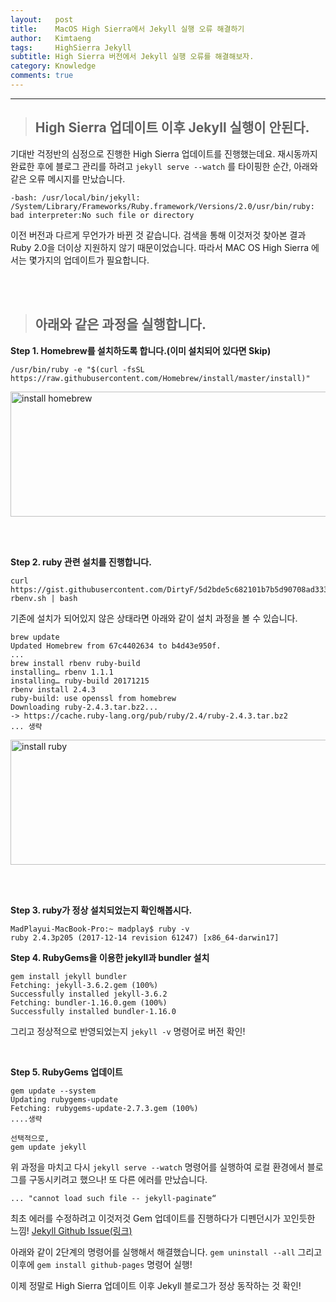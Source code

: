 ```yaml
---
layout:   post
title:    MacOS High Sierra에서 Jekyll 실행 오류 해결하기
author:   Kimtaeng
tags: 	  HighSierra Jekyll
subtitle: High Sierra 버전에서 Jekyll 실행 오류를 해결해보자.
category: Knowledge
comments: true
---
```


<hr/>

> ## High Sierra 업데이트 이후 Jekyll 실행이 안된다.

기대반 걱정반의 심정으로 진행한 High Sierra 업데이트를 진행했는데요.
재시동까지 완료한 후에 블로그 관리를 하려고 ```jekyll serve --watch``` 를 타이핑한 순간, 아래와 같은 오류 메시지를 만났습니다.

```
-bash: /usr/local/bin/jekyll: /System/Library/Frameworks/Ruby.framework/Versions/2.0/usr/bin/ruby: bad interpreter:No such file or directory
```

이전 버전과 다르게 무언가가 바뀐 것 같습니다.
검색을 통해 이것저것 찾아본 결과 Ruby 2.0을 더이상 지원하지 않기 때문이었습니다.
따라서 MAC OS High Sierra 에서는 몇가지의 업데이트가 필요합니다.

<br/><br/>

> ## 아래와 같은 과정을 실행합니다.

<b>Step 1. Homebrew를 설치하도록 합니다.(이미 설치되어 있다면 Skip)</b>
```
/usr/bin/ruby -e "$(curl -fsSL https://raw.githubusercontent.com/Homebrew/install/master/install)"
```
<img class="post_image" src="{{ site.baseurl }}/img/post/2018-03-08-jekyll-build-not-working-in-mac-os-high-sierra-1.png" width="600" height="200" alt="install homebrew"/>

<br/><br/>

<b>Step 2. ruby 관련 설치를 진행합니다.</b>
```
curl https://gist.githubusercontent.com/DirtyF/5d2bde5c682101b7b5d90708ad333bf3/raw/bbac59647ac66016cf443caf7d48c6ae173ae57f/setup-rbenv.sh | bash
```
기존에 설치가 되어있지 않은 상태라면 아래와 같이 설치 과정을 볼 수 있습니다.
```
brew update
Updated Homebrew from 67c4402634 to b4d43e950f.
...
brew install rbenv ruby-build
installing… rbenv 1.1.1
installing… ruby-build 20171215
rbenv install 2.4.3
ruby-build: use openssl from homebrew
Downloading ruby-2.4.3.tar.bz2...
-> https://cache.ruby-lang.org/pub/ruby/2.4/ruby-2.4.3.tar.bz2
... 생략
```

<img class="post_image" src="{{ site.baseurl }}/img/post/2018-03-08-jekyll-build-not-working-in-mac-os-high-sierra-2.png" width="600" height="200" alt="install ruby"/>

<br/><br/>

<b>Step 3. ruby가 정상 설치되었는지 확인해봅시다.</b>
```
MadPlayui-MacBook-Pro:~ madplay$ ruby -v
ruby 2.4.3p205 (2017-12-14 revision 61247) [x86_64-darwin17]
```

<b>Step 4. RubyGems을 이용한 jekyll과 bundler 설치</b>
```
gem install jekyll bundler
Fetching: jekyll-3.6.2.gem (100%)
Successfully installed jekyll-3.6.2
Fetching: bundler-1.16.0.gem (100%)
Successfully installed bundler-1.16.0
```
그리고 정상적으로 반영되었는지 ```jekyll -v``` 명령어로 버전 확인!

<br/>

<b>Step 5. RubyGems 업데이트</b>
```
gem update --system
Updating rubygems-update
Fetching: rubygems-update-2.7.3.gem (100%)
....생략

선택적으로,
gem update jekyll
```

위 과정을 마치고 다시 ```jekyll serve --watch``` 명령어를 실행하여
로컬 환경에서 블로그를 구동시키려고 했으나! 또 다른 에러를 만났습니다.

```
... "cannot load such file -- jekyll-paginate“
```
최초 에러를 수정하려고 이것저것 Gem 업데이트를 진행하다가 디펜던시가 꼬인듯한 느낌!
<a href="https://github.com/jekyll/jekyll/issues/4518" target="_blank">Jekyll Github Issue(링크)</a>

아래와 같이 2단계의 명령어를 실행해서 해결했습니다.
```gem uninstall --all``` 그리고 이후에 ```gem install github-pages``` 명령어 실행!

이제 정말로 High Sierra 업데이트 이후 Jekyll 블로그가 정상 동작하는 것 확인!